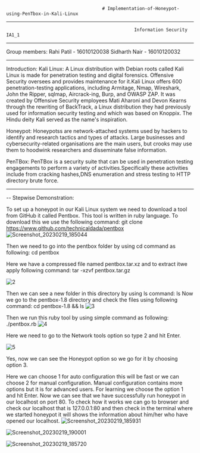                                         # Implementation-of-Honeypot-using-PenTbox-in-Kali-Linux
-------------------------------------------------------------------------------------------------------------------------------------------------------------------------
                                                    Information Security IA1_1
-------------------------------------------------------------------------------------------------------------------------------------------------------------------------
  Group members:
      Rahi Patil - 16010120038
      Sidharth Nair - 16010120032

-------------------------------------------------------------------------------------------------------------------------------------------------------------------------

Introduction:
  Kali Linux:
    A Linux distribution with Debian roots called Kali Linux is made for penetration testing and digital forensics. Offensive Security oversees and provides maintenance     for it.Kali Linux offers 600 penetration-testing applications, including Armitage, Nmap, Wireshark, John the Ripper, sqlmap, Aircrack-ing, Burp, and OWASP ZAP.
    It was created by Offensive Security employees Mati Aharoni and Devon Kearns through the rewriting of BackTrack, a Linux distribution they had previously used for       information security testing and which was based on Knoppix. The Hindu deity Kali served as the name's inspiration.
  
 Honeypot:
   Honeypotss are network-attached systems used by hackers to identify and research tactics and types of attacks. Large businesses and cybersecurity-related                organisations are the main users, but crooks may use them to hoodwink researchers and disseminate false information.
   
  PenTBox:
    PenTBox is a security suite that can be used in penetration testing engagements to perform a variety of activities.Specifically these activities include from             cracking hashes,DNS enumeration and stress testing to HTTP directory brute force.
 
-----------------------------------------------------------------------------------------------------------------------------------------------------------------------
--
Stepwise Demonstration:

To set up a honeypot in our Kali Linux system we need to download a tool from GitHub it called Pentbox. This tool is written in ruby language. To download this we use the following command: git clone https://www.github.com/technicaldada/pentbox
![Screenshot_20230219_185044](https://user-images.githubusercontent.com/82643868/220168975-d47e9cf1-0e0c-474c-9a8a-c83944157a04.png)

Then we need to go into the pentbox folder by using cd command as following:
cd pentbox

Here we have a compressed file named pentbox.tar.xz and to extract itwe apply following command:
tar -xzvf pentbox.tar.gz

![2](https://user-images.githubusercontent.com/82643868/220169193-18bf606c-ce76-45db-92d6-2ce26dc287c2.png)


Then we can see a new folder in this directory by using ls command:
ls
Now we go to the pentbox-1.8 directory and check the files using following command:
cd pentbox-1.8 && ls
![3](https://user-images.githubusercontent.com/82643868/220171299-7c3ccc29-cfa7-47fd-af74-0903775d986f.png)

Then we run this ruby tool by using simple command as following:
./pentbox.rb
![4](https://user-images.githubusercontent.com/82643868/220171598-9dd03691-bab2-4a66-9e6d-4eaa28df6e93.png)

Here we need to go to the Network tools option so type 2 and hit Enter.

![5](https://user-images.githubusercontent.com/82643868/220172448-14433087-fd87-493c-880a-cbd54df9cb86.png)

Yes, now we can see the Honeypot option so we go for it by choosing option 3.


Here we can choose 1 for auto configuration this will be fast or we can choose 2 for manual configuration. Manual configuration contains more options but it is for advanced users. For learning we choose the option 1 and hit Enter.
Now we can see that we have successfully run honeypot in our localhost on port 80. To check how it works we can go to browser and check our localhost that is 127.0.0.1:80 and then check in the terminal where we started honeypot it will shows the information about him/her who have opened our localhost. 
![Screenshot_20230219_185931](https://user-images.githubusercontent.com/82643868/220172970-71dcd809-cf8b-4954-99ad-ddfc74485d27.png)

![Screenshot_20230219_190001](https://user-images.githubusercontent.com/82643868/220173000-70cf916c-018b-45c3-af29-f602c2cb3ded.png)

![Screenshot_20230219_185720](https://user-images.githubusercontent.com/82643868/220172695-7c135a81-62e7-4fa3-8984-4445c233ae1c.png)

